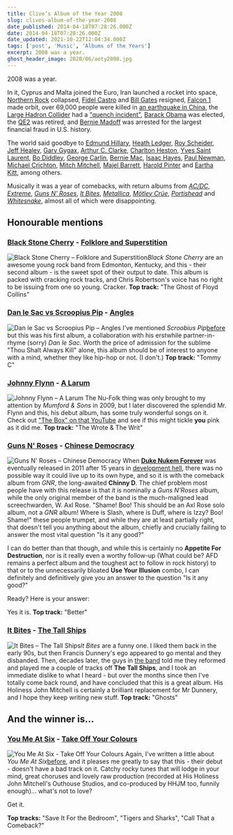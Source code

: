 ```yaml
---
title: Clive’s Album of the Year 2008
slug: clives-album-of-the-year-2008
date_published: 2014-04-18T07:28:26.000Z
date: 2014-04-18T07:28:26.000Z
date_updated: 2021-10-22T12:04:34.000Z
tags: ['post', 'Music', 'Albums of the Years']
excerpt: 2008 was a year.
ghost_header_image: 2020/06/aoty2008.jpg
---
```


2008 was a year.

In it, Cyprus and Malta joined the Euro, Iran launched a rocket into space, [Northern Rock](http://en.wikipedia.org/wiki/Northern_Rock) collapsed, [Fidel Castro](http://en.wikipedia.org/wiki/Fidel_Castro) and [Bill Gates](http://en.wikipedia.org/wiki/Bill_Gates) resigned, [Falcon 1](http://en.wikipedia.org/wiki/Falcon_1) made orbit, over 69,000 people were killed in [an earthquake in China](http://en.wikipedia.org/wiki/2008_Sichuan_earthquake), the [Large Hadron Collider](http://en.wikipedia.org/wiki/Large_Hadron_Collider) had a ["quench incident"](http://en.wikipedia.org/wiki/Large_Hadron_Collider#2008_quench_incident), [Barack Obama](http://en.wikipedia.org/wiki/Barack_Obama) was elected, the [QE2](http://en.wikipedia.org/wiki/QE2) was retired, and [Bernie Madoff](http://en.wikipedia.org/wiki/Bernard_Madoff) was arrested for the largest financial fraud in U.S. history.

The world said goodbye to [Edmund Hillary](http://en.wikipedia.org/wiki/Edmund_Hillary), [Heath Ledger](http://en.wikipedia.org/wiki/Heath_Ledger), [Roy Scheider](http://en.wikipedia.org/wiki/Roy_Scheider), [Jeff Healey](http://en.wikipedia.org/wiki/Jeff_Healey), [Gary Gygax](http://en.wikipedia.org/wiki/Gary_Gygax), [Arthur C. Clarke](http://en.wikipedia.org/wiki/Arthur_C._Clarke), [Charlton Heston](http://en.wikipedia.org/wiki/Charlton_Heston), [Yves Saint Laurent](http://en.wikipedia.org/wiki/Yves_Saint_Laurent_(designer)), [Bo Diddley](http://en.wikipedia.org/wiki/Bo_Diddley), [George Carlin](http://en.wikipedia.org/wiki/George_Carlin), [Bernie Mac](http://en.wikipedia.org/wiki/Bernie_Mac), [Isaac Hayes](http://en.wikipedia.org/wiki/Isaac_Hayes), [Paul Newman](http://en.wikipedia.org/wiki/Paul_Newman), [Michael Crichton](http://en.wikipedia.org/wiki/Michael_Crichton), [Mitch Mitchell](http://en.wikipedia.org/wiki/Mitch_Mitchell), [Majel Barrett](http://en.wikipedia.org/wiki/Majel_Barrett), [Harold Pinter](http://en.wikipedia.org/wiki/Harold_Pinter) and [Eartha Kitt](http://en.wikipedia.org/wiki/Eartha_Kitt), among others.

Musically it was a year of comebacks, with return albums from [*AC/DC*](http://en.wikipedia.org/wiki/Black_Ice_%28album%29), [*Extreme*](http://en.wikipedia.org/wiki/Saudades_de_Rock), [*Guns N' Roses*](http://en.wikipedia.org/wiki/Chinese_Democracy), [*It Bites*](http://en.wikipedia.org/wiki/The_Tall_Ships), [*Metallica*](http://en.wikipedia.org/wiki/Death_Magnetic), [*Mötley Crüe*](http://en.wikipedia.org/wiki/Saints_of_Los_Angeles), [*Portishead*](http://en.wikipedia.org/wiki/Third_%28Portishead_album%29) and [*Whitesnake*](http://en.wikipedia.org/wiki/Good_To_Be_Bad), almost all of which were disappointing.

## Honourable mentions

### [Black Stone Cherry](http://www.blackstonecherry.com/) - [Folklore and Superstition](http://www.amazon.co.uk/Folklore-Superstition-Black-Stone-Cherry/dp/B001B43IRG/)

![Black Stone Cherry – Folklore and Superstition](/public/images/2020/06/black-stone-cherry_folklore-and-superstition.jpeg)*Black Stone Cherry* are an awesome young rock band from Edmonton, Kentucky, and this - their second album - is the sweet spot of their output to date. This album is packed with cracking rock tracks, and Chris Robertson's voice has no right to be issuing from one so young. Cracker. **Top track:** "The Ghost of Floyd Collins"

### [Dan le Sac vs Scroopius Pip](http://www.lesacvspip.co.uk/) - [Angles](http://www.amazon.co.uk/Angles-Dan-Le-Sac/dp/B0016OMGA6/)

![Dan le Sac vs Scroopius Pip – Angles](/public/images/2020/06/dan-le-sac-vs-scroobius-pip_angles.jpeg) I've mentioned *Scroobius Pip*[before](/clives-album-of-the-year-2011/) but this was his first album, a collaboration with his erstwhile partner-in-rhyme (sorry) *Dan le Sac*. Worth the price of admission for the sublime "Thou Shalt Always Kill" alone, this album should be of interest to anyone with a mind, whether they like hip-hop or not. (I don't.) **Top track:** "Tommy C"

### [Johnny Flynn](http://www.johnny-flynn.com/) - [A Larum](http://www.amazon.co.uk/A-Larum-Johnny-Flynn/dp/B0013KJAQ6/)

![Johnny Flynn – A Larum](/public/images/2020/06/johnny-flynn_a-larum.jpeg) The Nu-Folk thing was only brought to my attention by *Mumford & Sons* in 2009, but I later discovered the splendid Mr. Flynn and this, his debut album, has some truly wonderful songs on it. Check out ["The Box" on that YouTube](http://www.youtube.com/watch?v=XzknjC-DJt0) and see if this might tickle **you** pink as it did me. **Top track:** "The Wrote & The Writ"

### [Guns N' Roses](http://www.gunsnroses.com/) - [Chinese Democracy](http://www.amazon.co.uk/Chinese-Democracy-Guns-N-Roses/dp/B001JEO9XU/)

![Guns N' Roses – Chinese Democracy](/public/images/2020/06/guns-n-roses_chinese-democracy.jpeg) When [**Duke Nukem Forever**](http://en.wikipedia.org/wiki/Duke_Nukem_Forever) was eventually released in 2011 after 15 years in [development hell](http://en.wikipedia.org/wiki/Development_hell), there was no possible way it could live up to its own hype, and so it is with the comeback album from *GNR*, the long-awaited **Chinny D**. The chief problem most people have with this release is that it is nominally a *Guns N'Roses* album, while the only original member of the band is the much-maligned lead screechwarden, W. Axl Rose. "Shame! Boo! This should be an Axl Rose solo album, not a *GNR* album! Where is Slash, where is Duff, where is Izzy? Boo! Shame!" these people trumpet, and while they are at least partially right, that doesn't tell you anything about the album, chiefly and crucially failing to answer the most vital question "Is it any good?"

I can do better than that though, and while this is certainly no **Appetite For Destruction**, nor is it really even a worthy follow-up (What could be? AFD remains a perfect album and the toughest act to follow in rock history) to that or to the unnecessarily bloated **Use Your Illusion** combo, I can definitely and definitively give you an answer to the question "Is it any good?"

Ready? Here is your answer:

Yes it is. **Top track:** "Better"

### [It Bites](http://www.itbites.com/) - [The Tall Ships](http://www.amazon.co.uk/Tall-Ships-Bites/dp/B00354MF60/)

![It Bites – The Tall Ships](/public/images/2020/06/it-bites_the-tall-ships.jpg)*It Bites* are a funny one. I liked them back in the early 90s, but then Francis Dunnery's ego appeared to go mental and they disbanded. Then, decades later, the guys in [the band](http://indigodown.com/) told me they reformed and played me a couple of tracks off **The Tall Ships**, and I took an immediate dislike to what I heard - but over the months since then I've totally come back round, and have concluded that this is a great album. His Holiness John Mitchell is certainly a brilliant replacement for Mr Dunnery, and I hope they keep writing new stuff. **Top track:** "Ghosts"

## And the winner is...

### [You Me At Six](http://www.youmeatsix.co.uk/) - [Take Off Your Colours](http://www.amazon.co.uk/Take-Off-Your-Colours-2CD/dp/B002IKK8PM/)
![You Me At Six - Take Off Your Colours](/public/images/2020/06/you-me-at-six_take-off-your-colours.jpg)
Again, I've written a little about *You Me At Six*[before](/clives-album-of-the-year-2011/), and it pleases me greatly to say that this - their debut - doesn't have a bad track on it. Catchy rocky tunes that will lodge in your mind, great choruses and lovely raw production (recorded at His Holiness John Mitchell's Outhouse Studios, and co-produced by HHJM too, funnily enough)... what's not to love?

Get it.

**Top tracks:** "Save It For the Bedroom", "Tigers and Sharks", "Call That a Comeback?"

